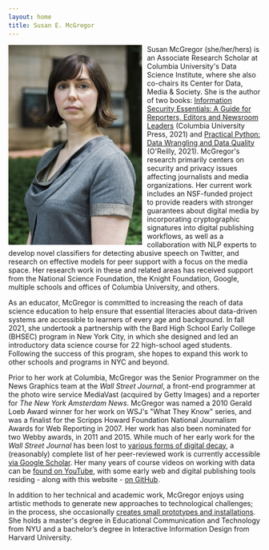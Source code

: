 ```yaml
---
layout: home
title: Susan E. McGregor
---
```


<div> 
<img src="images/McGregor.Susan_.jpg" style="float:left;text-align:top;padding-right:10px;" /><p>Susan McGregor (she/her/hers) is an Associate Research Scholar at Columbia University's Data Science Institute, where she also co-chairs its Center for Data, Media & Society. She is the author of two books: <a href="https://cup.columbia.edu/book/information-security-essentials/9780231192330" title="Information Security Essentials at CUP">Information Security Essentials: A Guide for Reporters, Editors and Newsroom Leaders</a> (Columbia University Press, 2021) and <a href="https://www.oreilly.com/library/view/practical-python-data/9781492091493/" title="Practical Python on O'Reilly.com">Practical Python: Data Wrangling and Data Quality</a> (O'Reilly, 2021). McGregor's research primarily centers on security and privacy issues affecting journalists and media organizations. Her current work includes an NSF-funded project to provide readers with stronger guarantees about digital media by incorporating cryptographic signatures into digital publishing workflows, as well as a collaboration with NLP experts to develop novel classifiers for detecting abusive speech on Twitter, and research on effective models for peer support with a focus on the media space. Her research work in these and related areas has received support from the National Science Foundation, the Knight Foundation, Google, multiple schools and offices of Columbia University, and others.</p>
</div>

As an educator, McGregor is committed to increasing the reach of data science education to help ensure that essential literacies about data-driven systems are accessible to learners of every age and background. In fall 2021, she undertook a partnership with the Bard High School Early College (BHSEC) program in New York City, in which she designed and led an introductory data science course for 22 high-school aged students. Following the success of this program, she hopes to expand this work to other schools and programs in NYC and beyond.

Prior to her work at Columbia, McGregor was the Senior Programmer on the News Graphics team at the *Wall Street Journal*, a front-end programmer at the photo wire service MediaVast (acquired by Getty Images) and a reporter for *The New York Amsterdam News*. McGregor was named a 2010 Gerald Loeb Award winner for her work on WSJ's "What They Know" series, and was a finalist for the Scripps Howard Foundation National Journalism Awards for Web Reporting in 2007. Her work has also been nominated for two Webby awards, in 2011 and 2015.  While much of her early work for the *Wall Street Journal* has been lost to [various forms of digital decay](https://www.theatlantic.com/technology/archive/2015/10/raiders-of-the-lost-web/409210/), a (reasonably) complete list of her peer-reviewed work is currently accessible [via Google Scholar](https://scholar.google.com/citations?user=B8eR9FIAAAAJ&hl=en). Her many years of course videos on working with data can be [found on YouTube](https://www.youtube.com/c/susanemcgdata), with some early web and digital publishing tools residing - along with this website - [on GitHub](https://github.com/susanemcg).
 
In addition to her technical and academic work, McGregor enjoys using artistic methods to generate new approaches to technological challenges; in the process, she occasionally [creates small prototypes and installations](https://susanemcgregor.com/research.html). She holds a master's degree in Educational Communication and Technology from NYU and a bachelor’s degree in Interactive Information Design from Harvard University.

